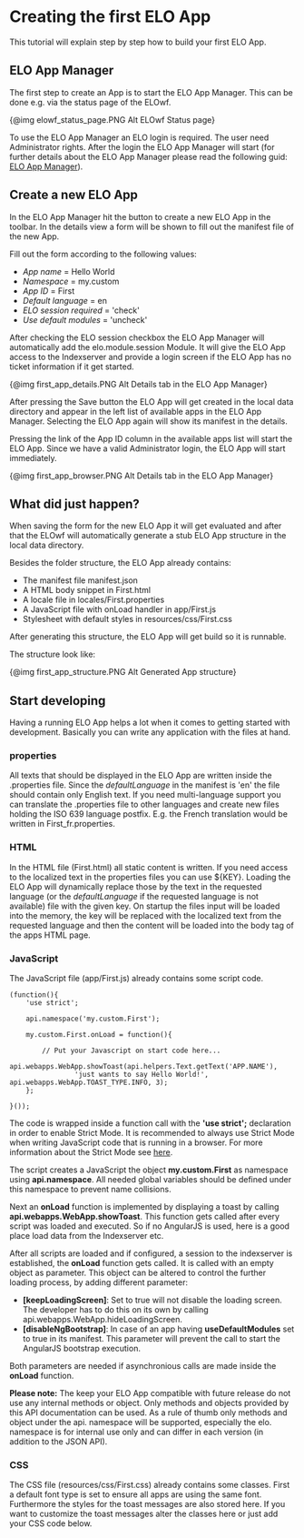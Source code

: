 # Creating the first ELO App

This tutorial will explain step by step how to build your first ELO App.

## ELO App Manager

The first step to create an App is to start the ELO App Manager. This can be done e.g. via 
the status page of the ELOwf.

{@img elowf_status_page.PNG Alt ELOwf Status page}

To use the ELO App Manager an ELO login is required. The user need Administrator rights.
After the login the ELO App Manager will start (for further details about the ELO
 App Manager please read the following guid: [ELO App Manager](#!/guide/basic_04_appmanager)).

## Create a new ELO App

In the ELO App Manager hit the button to create a new ELO App in the toolbar.
In the details view a form will be shown to fill out the manifest file of the new App.

Fill out the form according to the following values:

- *App name* = Hello World
- *Namespace* = my.custom
- *App ID* = First
- *Default language* = en
- *ELO session required* = 'check'
- *Use default modules* = 'uncheck'

After checking the ELO session checkbox the ELO App Manager will automatically add 
the elo.module.session Module. It will give the ELO App access to the Indexserver and
provide a login screen if the ELO App has no ticket information if it get started.

{@img first_app_details.PNG Alt Details tab in the ELO App Manager}

After pressing the Save button the ELO App will get created in the local data directory
and appear in the left list of available apps in the ELO App Manager.
Selecting the ELO App again will show its manifest in the details.

Pressing the link of the App ID column in the available apps list will start the ELO App.
Since we have a valid Administrator login, the ELO App will start immediately.

{@img first_app_browser.PNG Alt Details tab in the ELO App Manager}

## What did just happen?

When saving the form for the new ELO App it will get evaluated and after that the ELOwf
will automatically generate a stub ELO App structure in the local data directory.

Besides the folder structure, the ELO App already contains:

- The manifest file manifest.json
- A HTML body snippet in First.html
- A locale file in locales/First.properties
- A JavaScript file with onLoad handler in app/First.js
- Stylesheet with default styles in resources/css/First.css

After generating this structure, the ELO App will get build so it is runnable.

The structure look like:

{@img first_app_structure.PNG Alt Generated App structure}

## Start developing

Having a running ELO App helps a lot when it comes to getting started with development.
Basically you can write any application with the files at hand.

### properties

All texts that should be displayed in the ELO App are written inside the .properties file.
Since the *defaultLanguage* in the manifest is 'en' the file should contain only English text.
If you need multi-language support you can translate the .properties file to other
languages and create new files holding the ISO 639 language postfix. E.g. the French
translation would be written in First_fr.properties.

### HTML

In the HTML file (First.html) all static content is written. If you need access to the
localized text in the properties files you can use ${KEY}. Loading the ELO App
will dynamically replace those by the text in the requested language (or the 
*defaultLanguage* if the requested language is not available) file with the given key.
On startup the files input will be loaded into the memory, the key will be replaced
with the localized text from the requested language and then the content will be
loaded into the body tag of the apps HTML page.

### JavaScript

The JavaScript file (app/First.js) already contains some script code.

    (function(){
    	'use strict';
    
    	api.namespace('my.custom.First');
    
    	my.custom.First.onLoad = function(){
    
    		// Put your Javascript on start code here...
    		api.webapps.WebApp.showToast(api.helpers.Text.getText('APP.NAME'),
                    'just wants to say Hello World!', api.webapps.WebApp.TOAST_TYPE.INFO, 3);
    	};

    }());

The code is wrapped inside a function call with the **'use strict';** declaration
in order to enable Strict Mode. It is recommended to always use Strict Mode when
writing JavaScript code that is running in a browser. For more information about
 the Strict Mode see [here](http://www.w3schools.com/js/js_strict.asp).

The script creates a JavaScript the object **my.custom.First** as namespace using 
**api.namespace**. All needed global variables should be defined under this namespace
 to prevent name collisions.

Next an **onLoad** function is implemented by displaying a toast by calling 
**api.webapps.WebApp.showToast**. This function gets called after every script was
loaded and executed. So if no AngularJS is used, here is a good place load data
 from the Indexserver etc.

After all scripts are loaded and if configured, a session to the indexserver is 
established, the **onLoad** function gets called. It is called with an empty object
as parameter. This object can be altered to control the further loading process,
by adding different parameter:

- **[keepLoadingScreen]**: Set to true will not disable the loading screen. The
developer has to do this on its own by calling api.webapps.WebApp.hideLoadingScreen.
- **[disableNgBootstrap]**: In case of an app having **useDefaultModules** set to
true in its manifest. This parameter will prevent the call to start the
AngularJS bootstrap execution.

Both parameters are needed if asynchronious calls are made inside the **onLoad**
function.

**Please note:** The keep your ELO App compatible with future release do not 
use any internal methods or object. Only methods and objects provided by this 
API documentation can be used. As a rule of thumb only methods and object under 
the api. namespace will be supported, especially the elo. namespace is for 
internal use only and can differ in each version (in addition to the JSON API).

### CSS

The CSS file (resources/css/First.css) already contains some classes. First a
default font type is set to ensure all apps are using the same font. Furthermore
the styles for the toast messages are also stored here.
If you want to customize the toast messages alter the classes here or just add
your CSS code below.
